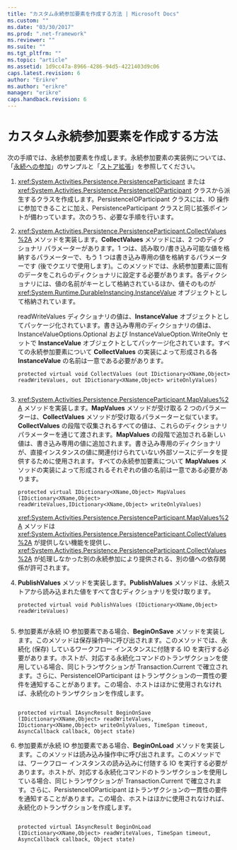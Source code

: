 ```yaml
---
title: "カスタム永続参加要素を作成する方法 | Microsoft Docs"
ms.custom: ""
ms.date: "03/30/2017"
ms.prod: ".net-framework"
ms.reviewer: ""
ms.suite: ""
ms.tgt_pltfrm: ""
ms.topic: "article"
ms.assetid: 1d9cc47a-8966-4286-94d5-4221403d9c06
caps.latest.revision: 6
author: "Erikre"
ms.author: "erikre"
manager: "erikre"
caps.handback.revision: 6
---
```

# カスタム永続参加要素を作成する方法
次の手順では、永続参加要素を作成します。永続参加要素の実装例については、「[永続への参加](http://go.microsoft.com/fwlink/?LinkID=177735)」のサンプルと「[ストア拡張](../../../docs/framework/windows-workflow-foundation//store-extensibility.md)」を参照してください。  
  
1.  <xref:System.Activities.Persistence.PersistenceParticipant> または <xref:System.Activities.Persistence.PersistenceIOParticipant> クラスから派生するクラスを作成します。PersistenceIOParticipant クラスには、IO 操作に参加できることに加え、PersistenceParticipant クラスと同じ拡張ポイントが備わっています。次のうち、必要な手順を行います。  
  
2.  <xref:System.Activities.Persistence.PersistenceParticipant.CollectValues%2A> メソッドを実装します。**CollectValues** メソッドには、2 つのディクショナリ パラメーターがあります。1 つは、読み取り\/書き込み可能な値を格納するパラメーターで、もう 1 つは書き込み専用の値を格納するパラメーターです \(後でクエリで使用します\)。このメソッドでは、永続参加要素に固有のデータをこれらのディクショナリに設定する必要があります。各ディクショナリには、値の名前がキーとして格納されているほか、値そのものが <xref:System.Runtime.DurableInstancing.InstanceValue> オブジェクトとして格納されています。  
  
     readWriteValues ディクショナリの値は、**InstanceValue** オブジェクトとしてパッケージ化されています。書き込み専用のディクショナリの値は、InstanceValueOptions.Optional および InstanceValueOption.WriteOnly セットで **InstanceValue** オブジェクトとしてパッケージ化されています。すべての永続参加要素について **CollectValues** の実装によって形成される各 **InstanceValue** の名前は一意である必要があります。  
  
    ```  
    protected virtual void CollectValues (out IDictionary<XName,Object> readWriteValues, out IDictionary<XName,Object> writeOnlyValues)  
  
    ```  
  
3.  <xref:System.Activities.Persistence.PersistenceParticipant.MapValues%2A> メソッドを実装します。**MapValues** メソッドが受け取る 2 つのパラメーターは、**CollectValues** メソッドが受け取るパラメーターと似ています。**CollectValues** の段階で収集されるすべての値は、これらのディクショナリ パラメーターを通じて渡されます。**MapValues** の段階で追加される新しい値は、書き込み専用の値に追加されます。書き込み専用のディクショナリが、直接インスタンスの値に関連付けられていない外部ソースにデータを提供するために使用されます。すべての永続参加要素について **MapValues** メソッドの実装によって形成されるそれぞれの値の名前は一意である必要があります。  
  
    ```  
    protected virtual IDictionary<XName,Object> MapValues (IDictionary<XName,Object> readWriteValues,IDictionary<XName,Object> writeOnlyValues)  
    ```  
  
     <xref:System.Activities.Persistence.PersistenceParticipant.MapValues%2A> メソッドは <xref:System.Activities.Persistence.PersistenceParticipant.CollectValues%2A> が提供しない機能を提供し、<xref:System.Activities.Persistence.PersistenceParticipant.CollectValues%2A> が処理しなかった別の永続参加により提供される、別の値への依存関係が許可されます。  
  
4.  **PublishValues** メソッドを実装します。**PublishValues** メソッドは、永続ストアから読み込まれた値をすべて含むディクショナリを受け取ります。  
  
    ```  
    protected virtual void PublishValues (IDictionary<XName,Object> readWriteValues)  
  
    ```  
  
5.  参加要素が永続 IO 参加要素である場合、**BeginOnSave** メソッドを実装します。このメソッドは保存操作中に呼び出されます。このメソッドでは、永続化 \(保存\) しているワークフロー インスタンスに付随する IO を実行する必要があります。ホストが、対応する永続化コマンドのトランザクションを使用している場合、同じトランザクションが Transaction.Current で確立されます。さらに、PersistenceIOParticipant はトランザクションの一貫性の要件を通知することがあります。この場合、ホストはほかに使用されなければ、永続化のトランザクションを作成します。  
  
    ```  
  
    protected virtual IAsyncResult BeginOnSave (IDictionary<XName,Object> readWriteValues, IDictionary<XName,Object> writeOnlyValues, TimeSpan timeout, AsyncCallback callback, Object state)  
    ```  
  
6.  参加要素が永続 IO 参加要素である場合、**BeginOnLoad** メソッドを実装します。このメソッドは読み込み操作中に呼び出されます。このメソッドでは、ワークフロー インスタンスの読み込みに付随する IO を実行する必要があります。ホストが、対応する永続化コマンドのトランザクションを使用している場合、同じトランザクションが Transaction.Current で確立されます。さらに、PersistenceIOParticipant はトランザクションの一貫性の要件を通知することがあります。この場合、ホストはほかに使用されなければ、永続化のトランザクションを作成します。  
  
    ```  
  
    protected virtual IAsyncResult BeginOnLoad (IDictionary<XName,Object> readWriteValues, TimeSpan timeout, AsyncCallback callback, Object state)  
  
    ```